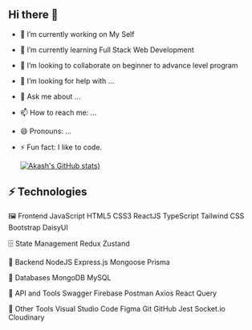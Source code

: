 ## Hi there 👋

- 🔭 I’m currently working on My Self
- 🌱 I’m currently learning Full Stack Web Development
- 👯 I’m looking to collaborate on beginner to advance level program
- 🤔 I’m looking for help with ...
- 💬 Ask me about ...
- 📫 How to reach me: ...
- 😄 Pronouns: ...
- ⚡ Fun fact: I like to code.

  [![Akash's GitHub stats](https://github-readme-stats.vercel.app/api?username=Akashkr28&show_icons=true&theme=transparent))](https://github.com/Akashkr28/github-readme-stats)

## ⚡ Technologies
🖼️ Frontend
JavaScript HTML5 CSS3 ReactJS TypeScript Tailwind CSS Bootstrap DaisyUI

🗄️ State Management
Redux Zustand

🧮 Backend
NodeJS Express.js Mongoose Prisma

🛒 Databases
MongoDB MySQL

🚏 API and Tools
Swagger Firebase Postman Axios React Query

🔧 Other Tools
Visual Studio Code Figma Git GitHub Jest Socket.io Cloudinary
